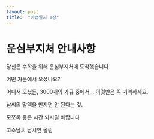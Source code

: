 ```yaml
---
layout: post
title:  "야렵일지 1장"
---
```


# 운심부지처 안내사항

당신은 수학을 위해 운심부지처에 도착했습니다.

어떤 가문에서 오셨나요?

어디서 오셨든, 3000개의 가규 중에서... 이것만은 꼭 기억하세요.

남씨의 말액을 만지면 안 된다는 것.

모쪼록 좋은 시간 되시길 바랍니다.

고소남씨 남시연 올림
